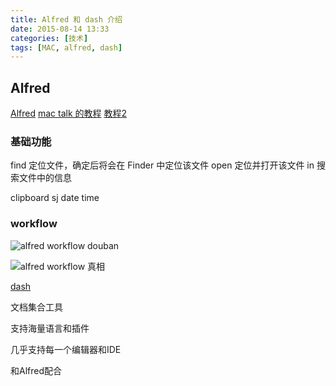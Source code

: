 ```yaml
---
title: Alfred 和 dash 介绍
date: 2015-08-14 13:33
categories: [技术]
tags: [MAC, alfred, dash]
---
```


## Alfred

[Alfred](http://www.alfredapp.com/) [mac talk 的教程](http://macshuo.com/?p=625) [教程2](http://wellsnake.com/jekyll/update/2014/06/15/001/) 

### 基础功能

find 定位文件，确定后将会在 Finder 中定位该文件
open 定位并打开该文件
in 搜索文件中的信息

clipboard sj date time

### workflow

![alfred workflow douban](http://wulfric.qiniudn.com/alfred-douban.png "alfred workflow douban")

![alfred workflow 真相](http://wulfric.qiniudn.com/R-alfred-zhenxiang.png "alfred workflown 真相")

[dash](https://kapeli.com/dash) 

文档集合工具

支持海量语言和插件

几乎支持每一个编辑器和IDE

和Alfred配合